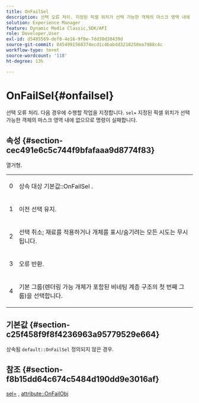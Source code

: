 ```yaml
---
title: OnFailSel
description: 선택 오류 처리. 지정된 픽셀 위치가 선택 가능한 객체의 마스크 영역 내에 없으므로 sel= 명령이 실패할 경우 수행할 작업을 지정합니다.
solution: Experience Manager
feature: Dynamic Media Classic,SDK/API
role: Developer,User
exl-id: d5485569-def8-4e16-9f0e-7dd30d38439d
source-git-commit: 8454991568374ecd1c4babdd3210250ea7988c4c
workflow-type: tm+mt
source-wordcount: '118'
ht-degree: 13%

---
```


# OnFailSel{#onfailsel}

선택 오류 처리. 다음 경우에 수행할 작업을 지정합니다. `sel=` 지정된 픽셀 위치가 선택 가능한 객체의 마스크 영역 내에 없으므로 명령이 실패합니다.

## 속성 {#section-cec491e6c5c744f9bfafaaa9d8774f83}

열거형.

<table id="simpletable_1CFD2BC6F9BC4D2AB372EAF115B7F2FC"> 
 <tr class="strow"> 
  <td class="stentry"> <p>0 </p> </td> 
  <td class="stentry"> <p>상속 대상 <span class="codeph"> 기본값::OnFailSel </span>. </p> </td> 
 </tr> 
 <tr class="strow"> 
  <td class="stentry"> <p>1 </p> </td> 
  <td class="stentry"> <p>이전 선택 유지. </p> </td> 
 </tr> 
 <tr class="strow"> 
  <td class="stentry"> <p>2 </p> </td> 
  <td class="stentry"> <p>선택 취소; 재료를 적용하거나 개체를 표시/숨기려는 모든 시도는 무시됩니다. </p> </td> 
 </tr> 
 <tr class="strow"> 
  <td class="stentry"> <p>3 </p> </td> 
  <td class="stentry"> <p>오류 반환. </p> </td> 
 </tr> 
 <tr class="strow"> 
  <td class="stentry"> <p>4 </p> </td> 
  <td class="stentry"> <p>기본 그룹(렌더링 가능 개체가 포함된 비네팅 계층 구조의 첫 번째 그룹)을 선택합니다. </p> </td> 
 </tr> 
</table>

## 기본값 {#section-c25f458f9f8f4236963a95779529e664}

상속됨 `default::OnFailSel` 정의되지 않은 경우.

## 참조 {#section-f8b15dd64c674c5484d190dd9e3016af}

[sel=](../../../../../ir-api/http-protocol/image-rendering-api-ref/c-ir-http-protocol-ref/c-ir-http-protocol-command-reference/r-ir-sel.md#reference-01322c58d414481385c29fcdd27a090b) , [attribute::OnFailObj](../../../../../ir-api/material-cat/image-rendering-api-ref/c-ir-material-catalog/c-ir-attributes-reference/r-ir-onfailobj.md#reference-4c6ba90418e84da5831f8573bbbf2c8d)
